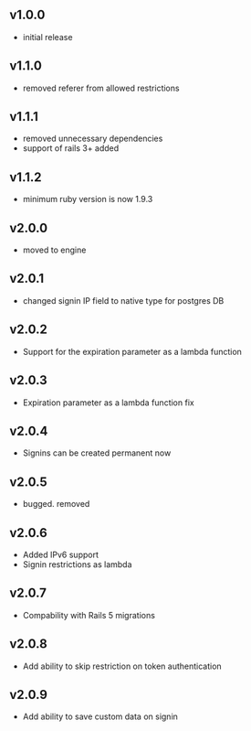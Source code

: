 ## v1.0.0

* initial release

## v1.1.0

* removed referer from allowed restrictions

## v1.1.1

* removed unnecessary dependencies
* support of rails 3+ added

## v1.1.2

* minimum ruby version is now 1.9.3

## v2.0.0

* moved to engine

## v2.0.1

* changed signin IP field to native type for postgres DB

## v2.0.2

* Support for the expiration parameter as a lambda function

## v2.0.3

* Expiration parameter as a lambda function fix

## v2.0.4

* Signins can be created permanent now

## v2.0.5

* bugged. removed

## v2.0.6

* Added IPv6 support
* Signin restrictions as lambda

## v2.0.7

* Compability with Rails 5 migrations

## v2.0.8

* Add ability to skip restriction on token authentication

## v2.0.9

* Add ability to save custom data on signin
